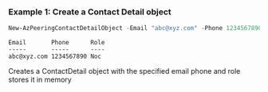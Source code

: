 ### Example 1: Create a Contact Detail object
```powershell
New-AzPeeringContactDetailObject -Email "abc@xyz.com" -Phone 1234567890 -Role "Noc"
```

```output
Email       Phone      Role
-----       -----      ----
abc@xyz.com 1234567890 Noc
```

Creates a ContactDetail object with the specified email phone and role stores it in memory

